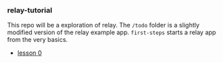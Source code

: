 ### relay-tutorial

This repo will be a exploration of relay. 
The `/todo` folder is a slightly modified version of the relay example app.
`first-steps` starts a relay app from the very basics.
* [lesson 0](https://github.com/slmyers/relay-tutorial/tree/lesson0.2/first-steps)